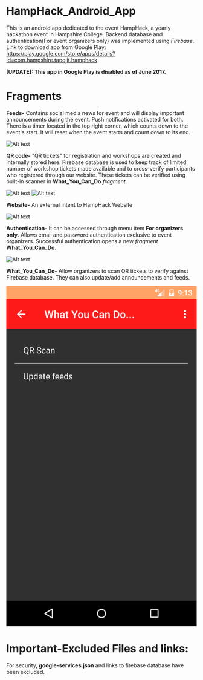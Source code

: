 # HampHack_Android_App
This is an android app dedicated to the event HampHack, a yearly hackathon event in Hampshire College. Backend database and authentication(For event organizers only) was implemented using *Firebase*. Link to download app from Google Play: https://play.google.com/store/apps/details?id=com.hampshire.tapojit.hamphack

**[UPDATE]: This app in Google Play is disabled as of June 2017.**

# Fragments
**Feeds-** Contains social media news for event and will display important announcements during the event. Push notifications activated for both. There is a timer located in the top right corner, which counts down to the event's start. It will reset when the event starts and count down to its end.

![Alt text](https://lh3.googleusercontent.com/t3GxUmiKBppdrcwZ9GepSU-wwZ5q9e8lNOOJhHmtEhOq1hzWCUOBZ0h2rFkKc2u5zokQ=h900-rw "Optional text")

**QR code-**
"QR tickets" for registration and workshops are created and internally stored here. Firebase database is used to keep track of limited number of workshop tickets made available and to cross-verify participants who registered through our website. These tickets can be verified using built-in scanner in **What_You_Can_Do** *fragment*.

![Alt text](https://lh3.googleusercontent.com/zfuqAuLp5SbKI1JDLWMGdFrBtRulOMjRV35n6IDBdSAlTHNUW87VEWXH-0MXRoTtW0gS=h900-rw "Optional text")
![Alt text](https://lh3.googleusercontent.com/1HhkObDskZeJTLMMevjpsJ12nfWQ1zwTxvToWszqSQOf71MZTNWgP501cQyGIt6Nl1o=h900-rw "Optional text")

**Website-**
An external intent to HampHack Website

![Alt text](https://lh3.googleusercontent.com/bXsdg6LJZZJdc6hqbEm8GsBkI6zskDpul7pxR98Q6yTxdS9wC0iLJu9TkBqpKgZ7dA=h900-rw "Optional text")

**Authentication-**
It can be accessed through menu item **For organizers only**. Allows email and password authentication exclusive to event organizers. Successful authentication opens a new *fragment* **What_You_Can_Do**.


![Alt text](https://lh3.googleusercontent.com/7PQEK99NEIqARoHzs5bq325c3_Lm_wy2KVVF78D5WikJP6zr3Vv1r1ZiOg9_wSLZ8bc=h900-rw "Optional text")

**What_You_Can_Do-** Allow organizers to scan QR tickets to verify against Firebase database. They can also update/add announcements and feeds.

<img src="https://raw.githubusercontent.com/Tapojit/HampHack_Android_App/master/wycando_and.png" alt="alt text" width="506" height="900">

# Important-Excluded Files and links:
For security, **google-services.json** and links to firebase database have been excluded.
